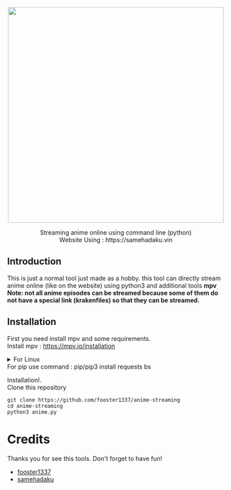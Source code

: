 <div align="center">
  <a href="https://samehadaku.vin"><img src="https://samehadaku.vin/wp-content/uploads/2022/10/logo-samehadaku.png" width="500"></a>
  <p>Streaming anime online using command line (python)<br>Website Using : https://samehadaku.vin</p>
</div>

## Introduction
<p>This is just a normal tool just made as a hobby. this tool can directly stream anime online (like on the website) using python3 and additional tools <b>mpv</b>
<br><b>Note: not all anime episodes can be streamed because some of them do not have a special link (krakenfiles) so that they can be streamed.</b></p>

## Installation
First you need install mpv and some requirements.<br>
Install mpv : https://mpv.io/installation
<details>
  <summary>
    For Linux
  </summary>
  <p>Use command : you_package_manager_command_for_install mpv (I thought you were an adult so how come you don't know the package manager of the linux you're using?)</p>

</details>
For pip use command : pip/pip3 install requests bs

Installation!.<br>
Clone this repository
```
git clone https://github.com/fooster1337/anime-streaming
cd anime-streaming
python3 anime.py
```

# Credits
Thanks you for see this tools.
Don't forget to have fun!

- <a href="https://github.com/fooster1337">fooster1337</a>
- <a href="https://samehadaku.vin/">samehadaku</a>


